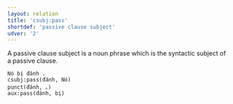 ```yaml
---
layout: relation
title: 'csubj:pass'
shortdef: 'passive clause subject'
udver: '2'
---
```


A passive clause subject is a noun phrase which is the syntactic subject of a passive clause.

~~~ sdparse
Nó bị đánh .
csubj:pass(đánh, Nó)
punct(đánh, 。)
aux:pass(đánh, bị)
~~~

<!-- Interlanguage links updated Po 11. listopadu 2024, 20:10:45 CET -->
